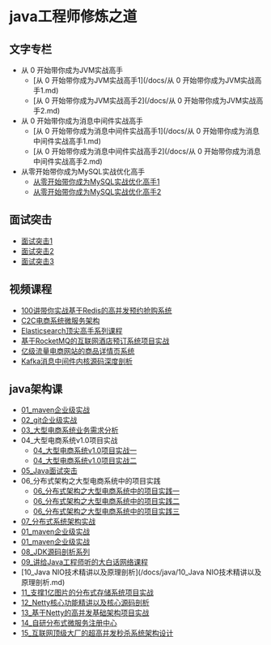 # java工程师修炼之道

## 文字专栏

- 从 0 开始带你成为JVM实战高手
  - [从 0 开始带你成为JVM实战高手1](/docs/从 0 开始带你成为JVM实战高手1.md)
  - [从 0 开始带你成为JVM实战高手2](/docs/从 0 开始带你成为JVM实战高手2.md)
- 从 0 开始带你成为消息中间件实战高手
  - [从 0 开始带你成为消息中间件实战高手1](/docs/从 0 开始带你成为消息中间件实战高手1.md)
  - [从 0 开始带你成为消息中间件实战高手2](/docs/从 0 开始带你成为消息中间件实战高手2.md)
- 从零开始带你成为MySQL实战优化高手
  - [从零开始带你成为MySQL实战优化高手1](/docs/从零开始带你成为MySQL实战优化高手1.md)
  - [从零开始带你成为MySQL实战优化高手2](/docs/从零开始带你成为MySQL实战优化高手2.md)

## 面试突击

- [面试突击1](/docs/面试突击1.md)
- [面试突击2](/docs/面试突击2.md)
- [面试突击3](/docs/面试突击3.md)

## 视频课程

- [100讲带你实战基于Redis的高并发预约抢购系统](/docs/100讲带你实战基于Redis的高并发预约抢购系统.md)
- [C2C电商系统微服务架构](/docs/C2C电商系统微服务架构.md)
- [Elasticsearch顶尖高手系列课程](/docs/Elasticsearch顶尖高手系列课程.md)
- [基于RocketMQ的互联网酒店预订系统项目实战](/docs/基于RocketMQ的互联网酒店预订系统项目实战.md)
- [亿级流量电商网站的商品详情页系统](/docs/亿级流量电商网站的商品详情页系统.md)
- [Kafka消息中间件内核源码深度剖析](/docs/Kafka消息中间件内核源码深度剖析.md)

## java架构课

- [01_maven企业级实战](/docs/java/01_maven企业级实战.md)
- [02_git企业级实战](/docs/java/02_git企业级实战.md)
- [03_大型电商系统业务需求分析](/docs/java/03_大型电商系统业务需求分析.md)
- 04_大型电商系统v1.0项目实战
  - [04_大型电商系统v1.0项目实战一](/docs/java/04_大型电商系统v1.0项目实战一.md)
  - [04_大型电商系统v1.0项目实战二](/docs/java/04_大型电商系统v1.0项目实战二.md)
- [05_Java面试突击](/docs/java/05_Java面试突击.md)
- 06_分布式架构之大型电商系统中的项目实践
  - [06_分布式架构之大型电商系统中的项目实践一](/docs/java/06_分布式架构之大型电商系统中的项目实践一.md)
  - [06_分布式架构之大型电商系统中的项目实践二](/docs/java/06_分布式架构之大型电商系统中的项目实践二.md)
  - [06_分布式架构之大型电商系统中的项目实践三](/docs/java/06_分布式架构之大型电商系统中的项目实践三.md)
- [07_分布式系统架构实战](/docs/java/07_分布式系统架构实战.md)
- [01_maven企业级实战](/docs/java/01_maven企业级实战.md)
- [01_maven企业级实战](/docs/java/01_maven企业级实战.md)
- [08_JDK源码剖析系列](/docs/java/08_JDK源码剖析系列.md)
- [09_讲给Java工程师听的大白话网络课程](/docs/java/09_讲给Java工程师听的大白话网络课程.md)
- [10_Java NIO技术精讲以及原理剖析](/docs/java/10_Java NIO技术精讲以及原理剖析.md)
- [11_支撑1亿图片的分布式存储系统项目实战](/docs/java/11_支撑1亿图片的分布式存储系统项目实战.md)
- [12_Netty核心功能精讲以及核心源码剖析](/docs/java/12_Netty核心功能精讲以及核心源码剖析.md)
- [13_基于Netty的高并发基础架构项目实战](/docs/java/13_基于Netty的高并发基础架构项目实战.md)
- [14_自研分布式微服务注册中心](/docs/java/14_自研分布式微服务注册中心.md)
- [15_互联网顶级大厂的超高并发秒杀系统架构设计](/docs/java/15_互联网顶级大厂的超高并发秒杀系统架构设计.md)